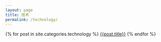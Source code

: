 ```yaml
---
layout: page
title: 技术
permalink: /technology/
---
```

{% for post in site.categories.technology %}
  <a href="{{post.url | prepend: site.baseurl}}">{{post.title}}</a>
{% endfor %}
